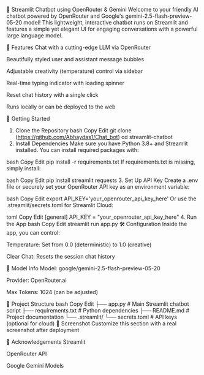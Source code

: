 🤖 Streamlit Chatbot using OpenRouter & Gemini
Welcome to your friendly AI chatbot powered by OpenRouter and Google's gemini-2.5-flash-preview-05-20 model! This lightweight, interactive chatbot runs on Streamlit and features a simple yet elegant UI for engaging conversations with a powerful large language model.


🔧 Features
Chat with a cutting-edge LLM via OpenRouter

Beautifully styled user and assistant message bubbles

Adjustable creativity (temperature) control via sidebar

Real-time typing indicator with loading spinner

Reset chat history with a single click

Runs locally or can be deployed to the web

🚀 Getting Started
1. Clone the Repository
bash
Copy
Edit
git clone (https://github.com/Abhaydas1/Chat_bot)
cd streamlit-chatbot
2. Install Dependencies
Make sure you have Python 3.8+ and Streamlit installed. You can install required packages with:

bash
Copy
Edit
pip install -r requirements.txt
If requirements.txt is missing, simply install:

bash
Copy
Edit
pip install streamlit requests
3. Set Up API Key
Create a .env file or securely set your OpenRouter API key as an environment variable:

bash
Copy
Edit
export API_KEY='your_openrouter_api_key_here'
Or use the .streamlit/secrets.toml for Streamlit Cloud:

toml
Copy
Edit
[general]
API_KEY = "your_openrouter_api_key_here"
4. Run the App
bash
Copy
Edit
streamlit run app.py
🛠️ Configuration
Inside the app, you can control:

Temperature: Set from 0.0 (deterministic) to 1.0 (creative)

Clear Chat: Resets the session chat history

🧠 Model Info
Model: google/gemini-2.5-flash-preview-05-20

Provider: OpenRouter.ai

Max Tokens: 1024 (can be adjusted)

📁 Project Structure
bash
Copy
Edit
├── app.py              # Main Streamlit chatbot script
├── requirements.txt    # Python dependencies
├── README.md           # Project documentation
└── .streamlit/
    └── secrets.toml    # API keys (optional for cloud)
📸 Screenshot
Customize this section with a real screenshot after deployment

🙌 Acknowledgements
Streamlit

OpenRouter API

Google Gemini Models
